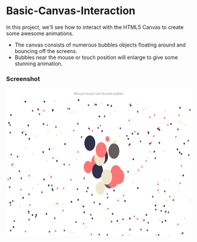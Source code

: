 # Basic-Canvas-Interaction
In this project, we'll see how to interact with the HTML5 Canvas to create some awesome animations.

* The canvas consists of numerous bubbles objects floating around and bouncing off the screens.
* Bubbles near the mouse or touch position will enlarge to give some stunning animation.

### Screenshot

<img src = "screenshot.png" width = "600" height = "400">
